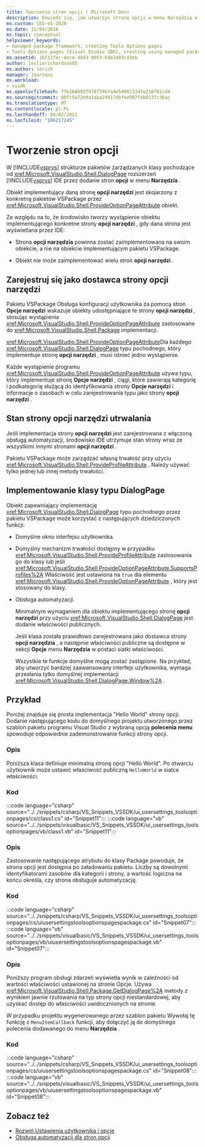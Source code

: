 ```yaml
---
title: Tworzenie stron opcji | Microsoft Docs
description: Dowiedz się, jak utworzyć stronę opcji w menu Narzędzia w programie Visual Studio przez implementację klasy typu DialogPage z struktury zarządzanego pakietu.
ms.custom: SEO-VS-2020
ms.date: 11/04/2016
ms.topic: conceptual
helpviewer_keywords:
- managed package framework, creating Tools Options pages
- Tools Options pages [Visual Studio SDK], creating using managed package framework
ms.assetid: 1bf11fec-dece-4943-8053-6de1483c43eb
author: leslierichardson95
ms.author: lerich
manager: jmartens
ms.workload:
- vssdk
ms.openlocfilehash: f7b1b8b92f978739bfa4e540013347e216781cd4
ms.sourcegitcommit: 80fc9a72e9a1aba2d417dbfee997fab013fc36ac
ms.translationtype: MT
ms.contentlocale: pl-PL
ms.lasthandoff: 04/02/2021
ms.locfileid: "106217245"
---
```

# <a name="create-options-pages"></a>Tworzenie stron opcji
W [!INCLUDE[vsprvs](../../code-quality/includes/vsprvs_md.md)] strukturze pakietów zarządzanych klasy pochodzące od <xref:Microsoft.VisualStudio.Shell.DialogPage> rozszerzeń [!INCLUDE[vsprvs](../../code-quality/includes/vsprvs_md.md)] IDE przez dodanie stron **opcji** w menu **Narzędzia** .

 Obiekt implementujący daną stronę **opcji narzędzi** jest skojarzony z konkretną pakietów VSPackage przez <xref:Microsoft.VisualStudio.Shell.ProvideOptionPageAttribute> obiekt.

 Ze względu na to, że środowisko tworzy wystąpienie obiektu implementującego konkretne strony **opcji narzędzi** , gdy dana strona jest wyświetlana przez IDE:

- Strona **opcji narzędzia** powinna zostać zaimplementowana na swoim obiekcie, a nie na obiekcie implementującym pakietu VSPackage.

- Obiekt nie może zaimplementować wielu stron **opcji narzędzi** .

## <a name="register-as-a-tools-options-page-provider"></a>Zarejestruj się jako dostawca strony opcji narzędzi
 Pakietu VSPackage Obsługa konfiguracji użytkownika za pomocą stron **Opcje narzędzi** wskazuje obiekty udostępniające te strony **opcji narzędzi** , stosując wystąpienia <xref:Microsoft.VisualStudio.Shell.ProvideOptionPageAttribute> zastosowane do <xref:Microsoft.VisualStudio.Shell.Package> implementacji.

 <xref:Microsoft.VisualStudio.Shell.ProvideOptionPageAttribute>Dla każdego <xref:Microsoft.VisualStudio.Shell.DialogPage> typu pochodnego, który implementuje stronę **opcji narzędzi** , musi istnieć jedno wystąpienie.

 Każde wystąpienie programu <xref:Microsoft.VisualStudio.Shell.ProvideOptionPageAttribute> używa typu, który implementuje stronę **Opcje narzędzi** , ciągi, które zawierają kategorię i podkategorię służącą do identyfikowania strony **Opcje narzędzi** i informacje o zasobach w celu zarejestrowania typu jako strony **opcji narzędzi** .

## <a name="persist-tools-options-page-state"></a>Stan strony opcji narzędzi utrwalania
 Jeśli implementacja strony **opcji narzędzi** jest zarejestrowana z włączoną obsługą automatyzacji, środowisko IDE utrzymuje stan strony wraz ze wszystkimi innymi stronami **opcji narzędzi** .

 Pakietu VSPackage może zarządzać własną trwałość przy użyciu <xref:Microsoft.VisualStudio.Shell.ProvideProfileAttribute> . Należy używać tylko jednej lub innej metody trwałości.

## <a name="implement-dialogpage-class"></a>Implementowanie klasy typu DialogPage
 Obiekt zapewniający implementację <xref:Microsoft.VisualStudio.Shell.DialogPage> typu pochodnego przez pakietu VSPackage może korzystać z następujących dziedziczonych funkcji:

- Domyślne okno interfejsu użytkownika.

- Domyślny mechanizm trwałości dostępny w przypadku <xref:Microsoft.VisualStudio.Shell.ProvideProfileAttribute> zastosowania go do klasy lub jeśli <xref:Microsoft.VisualStudio.Shell.ProvideOptionPageAttribute.SupportsProfiles%2A> Właściwość jest ustawiona na `true` dla elementu <xref:Microsoft.VisualStudio.Shell.ProvideOptionPageAttribute> , który jest stosowany do klasy.

- Obsługa automatyzacji.

  Minimalnym wymaganiem dla obiektu implementującego stronę **opcji narzędzi** przy użyciu <xref:Microsoft.VisualStudio.Shell.DialogPage> jest dodanie właściwości publicznych.

  Jeśli klasa została prawidłowo zarejestrowana jako dostawca strony **opcji narzędzia** , a następnie właściwości publiczne są dostępne w sekcji **Opcje** menu **Narzędzia** w postaci siatki właściwości.

  Wszystkie te funkcje domyślne mogą zostać zastąpione. Na przykład, aby utworzyć bardziej zaawansowany interfejs użytkownika, wymaga przesłania tylko domyślnej implementacji <xref:Microsoft.VisualStudio.Shell.DialogPage.Window%2A> .

## <a name="example"></a>Przykład
 Poniżej znajduje się prosta implementacja "Hello World" strony opcji. Dodanie następującego kodu do domyślnego projektu utworzonego przez szablon pakietu programu Visual Studio z wybraną opcją **polecenia menu** spowoduje odpowiednie zademonstrowanie funkcji strony opcji.

### <a name="description"></a>Opis
 Poniższa klasa definiuje minimalną stronę opcji "Hello World". Po otwarciu użytkownik może ustawić właściwość publiczną `HelloWorld` w siatce właściwości.

### <a name="code"></a>Kod
:::code language="csharp" source="../../snippets/csharp/VS_Snippets_VSSDK/ui_usersettings_toolsoptionpages/cs/class1.cs" id="Snippet11":::
:::code language="vb" source="../../snippets/visualbasic/VS_Snippets_VSSDK/ui_usersettings_toolsoptionpages/vb/class1.vb" id="Snippet11":::

### <a name="description"></a>Opis
 Zastosowanie następującego atrybutu do klasy Package powoduje, że strona opcji jest dostępna po załadowaniu pakietu. Liczby są dowolnymi identyfikatorami zasobów dla kategorii i strony, a wartość logiczna na końcu określa, czy strona obsługuje automatyzację.

### <a name="code"></a>Kod
:::code language="csharp" source="../../snippets/csharp/VS_Snippets_VSSDK/ui_usersettings_toolsoptionpages/cs/uiusersettingstoolsoptionspagespackage.cs" id="Snippet07":::
:::code language="vb" source="../../snippets/visualbasic/VS_Snippets_VSSDK/ui_usersettings_toolsoptionpages/vb/uiusersettingstoolsoptionspagespackage.vb" id="Snippet07":::

### <a name="description"></a>Opis
 Poniższy program obsługi zdarzeń wyświetla wynik w zależności od wartości właściwości ustawionej na stronie Opcje. Używa <xref:Microsoft.VisualStudio.Shell.Package.GetDialogPage%2A> metody z wynikiem jawnie rzutowania na typ strony opcji niestandardowej, aby uzyskać dostęp do właściwości uwidocznionych na stronie.

 W przypadku projektu wygenerowanego przez szablon pakietu Wywołaj tę funkcję z `MenuItemCallback` funkcji, aby dołączyć ją do domyślnego polecenia dodawanego do menu **Narzędzia** .

### <a name="code"></a>Kod
:::code language="csharp" source="../../snippets/csharp/VS_Snippets_VSSDK/ui_usersettings_toolsoptionpages/cs/uiusersettingstoolsoptionspagespackage.cs" id="Snippet08":::
:::code language="vb" source="../../snippets/visualbasic/VS_Snippets_VSSDK/ui_usersettings_toolsoptionpages/vb/uiusersettingstoolsoptionspagespackage.vb" id="Snippet08":::

## <a name="see-also"></a>Zobacz też
- [Rozwiń Ustawienia użytkownika i opcje](../../extensibility/extending-user-settings-and-options.md)
- [Obsługa automatyzacji dla stron opcji](../../extensibility/internals/automation-support-for-options-pages.md)
